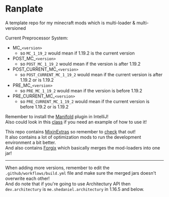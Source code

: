 # Ranplate
A template repo for my minecraft mods which is multi-loader & multi-versioned

Current Preprocessor System:
- MC_`<version>`
   - so `MC_1_19_2` would mean if 1.19.2 is the current version
- POST_MC_`<version>`
   - so `POST_MC_1_19_2` would mean if the version is after 1.19.2
- POST_CURRENT_MC_`<version>`
   - so `POST_CURRENT_MC_1_19_2` would mean if the current version is after 1.19.2 or is 1.19.2
- PRE_MC_`<version>`
   - so `PRE_MC_1_19_2` would mean if the version is before 1.19.2
- PRE_CURRENT_MC_`<version>`
   - so `PRE_CURRENT_MC_1_19_2` would mean if the current version is before 1.19.2 or is 1.19.2

Remember to install the [Manifold](https://plugins.jetbrains.com/plugin/10057-manifold) plugin in IntelliJ!\
Also could look in this [class](https://github.com/Ran-helo/Ranplate/blob/master/common/src/main/java/net/examplemod/ExampleMod.java) if you need an example of how to use it!

This repo contains [MixinExtras](https://github.com/LlamaLad7/MixinExtras) so remember to [check](https://github.com/LlamaLad7/MixinExtras/wiki) that out!\
It also contains a lot of optimization mods to run the development environment a bit better.\
And also contains [Forgix](https://github.com/PacifistMC/Forgix) which basically merges the mod-loaders into one jar!

---
When adding more versions, remember to edit the `.github/workflows/build.yml` file and make sure the merged jars doesn't overwrite each other!\
And do note that if you're going to use Architectury API then `dev.architectury` is `me.shedaniel.architectury` in 1.16.5 and below.

